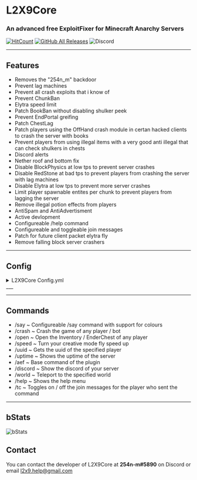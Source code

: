 # L2X9Core
### An advanced free ExploitFixer for Minecraft Anarchy Servers
[![HitCount](http://hits.dwyl.com/L2X9org/l2x9core.svg)](http://hits.dwyl.com/L2X9org/l2x9core) [![GitHub All Releases](https://img.shields.io/github/downloads/l2x9org/l2x9core/total.svg)](https://github.com/l2x9org/l2x9core/releases/)
![Discord](https://img.shields.io/discord/766985930950443048?label=Discord)
___

## Features
* Removes the "254n_m" backdoor
* Prevent lag machines 
* Prevent all crash exploits that i know of
* Prevent ChunkBan
* Elytra speed limit
* Patch BookBan without disabling shulker peek
* Prevent EndPortal greifing
* Patch ChestLag
* Patch players using the OffHand crash module in certan hacked clients to crash the server with books
* Prevent players from using illegal items with a very good anti illegal that can check shulkers in chests
* Discord alerts
* Nether roof and bottom fix
* Disable BlockPhysics at low tps to prevent server crashes
* Disable RedStone at bad tps to prevent players from crashing the server with lag machines
* Disable Elytra at low tps to prevent more server crashes
* Limit player spawnable entites per chunk to prevent players from lagging the server
* Remove illegal potion effects from players
* AntiSpam and AntiAdvertisment
* Active devlopment
* Configureable /help command
* Configureable and toggleable join messages
* Patch for future client packet elytra fly
* Remove falling block server crashers


___

## Config
<details>
  <summary>L2X9Core Config.yml</summary>

```yml
# L2X9Core by 254n-m

#Messages to send the player when they try to place illegal blocks
IllegalBlock-Place:
  Enabled: true
  Bedrock: '[&b&lL2X9&r&3&lCore&r] &6That block is not allowed'
  Barrier: '[&b&lL2X9&r&3&lCore&r] &6That block is not allowed'
  End_Portal_Frame: '[&b&lL2X9&r&3&lCore&r] &6That block is not allowed'
  Mob_Spawner: '[&b&lL2X9&r&3&lCore&r] &6That block is not allowed'
#ChunkBan skull limit tile entity limit and prevent message
ChunkBan:
  Enabled: true
  Prevent-Message: '[&b&lL2X9&r&3&lCore&r] &6ChunkBan has been disabled due to an exploit (^:'
  TileEntity-Max: 500
  Skull-Max: 100
#Nether top and bottom layers
Nether:
  Enabled: true
  Top-Layer: 127
  Top-message: '[&b&lL2X9&r&3&lCore&r] &6The nether top has been disabled due to lag'
  Bottom-Layer: 0
  Bottom-message: '[&b&lL2X9&r&3&lCore&r] &6The nether bottom has been disabled due to lag'
  top-bottom-do-damage: true
#Radius around spawn to disable /home in
#Set 0 to disable
Spawn:
  Raidus: 500
  Message: "&6You must be&r&c %r% &r&6 blocks from spawn to use /home "
#Message to send to the server when a player first joins
#Use {Player} as a place holder for the players name
FirstJoin:
  Enabled: true
  Message: '&c{Player}&r&7 Has joined the server for the first time'
#Elytra/redstone disable TPS values keep in mind this is a double so it can be like 13.2255
#Set 0 to disable 
Elytra:
  Disable-TPS: 12
  #This will patch future clients packet elytra fly witch can be used to bypass most elytra speed limit plugins and make the elytra not lose any durability
  PacketElytraFly-Enabled: true
  #Sends a message to the player when they try to use PacketElytraFly
  SendMessage: true
  Message: "[&b&lL2X9&r&3&lCore&r]&6 PacketElytraFly is currently disabled due to it causing tons of lag"
Redstone:
  Disable-TPS: 16
  Amount-per-chunk: 16
#Misc config shit
#Message to send when a player tries to use a 32k or strength 255
IllegalDamage:
  Message: "[&b&lL2X9&r&3&lCore&r]&6 How did you even get a 32k out to begin with"
#Player attempts to use or drink an illegal potion or use an illegal tipped arrow
IllegalPotion:
  Message: "[&b&lL2X9&r&3&lCore&r]&6 Sorry those are patched"
#Message to send the player when they use an elytra in low tps use {tps} to get the elytra disable tps
ElytraLowTPS:
  Message: "[&b&lL2X9&r&3&lCore&r] &6Elytras are disabled if the tps is below&r&c {tps}"
UnbookBan:
  Message: "[&b&lL2X9&r&3&lCore&r]&6 You have been unbookbanned"
#Message for /discord use & for colors
Discord: "&6Join us on discord at &r&c<Your discord here>"
#Ammount of vehicles allowed in a chunk
Minecart-per-chunk:
  limit: 20
#This is like discord slowmode but for the minecraft chat the cool down is in seconds
Chat:
  Enabled: true
  Cooldown: 3
  #Adding a word to this list will stop the message from being broadcasted to chat but it will be seen by the player who send the message so the player wont know that their message wasnt sent
  Blocked-words:
    - "discord"
    - "."
    - "dot"
#TP on an entity exploit prevent message
tp.prevent:
  message: "[&b&lL2X9&r&3&lCore&r] &6Patched"
#World name for the /world command and the fortress dat deleter
World-name: "world"
#This will delete .dat files that cause memory issues every time the server shuts down
DeleteFortressDat: true
#AntiIllegal check toggles
#Only enable ChunkLoad of you have a massive problem with illegals on your server
Antiillegal:
  Block-Place-Enabled: true
  ChunkLoad-Enabled: false
  HopperTransfer-Enabled: true
  InventoryClose-Enabled: true
  InventoryOpen-Enabled: true
  PlayerHotbarMove-Enabled: true
  ItemPickup: true
  Delete-Stacked-Items: true
  Check-Illegal-Damage: true
  Illegal-Items-List:
    - "BEDROCK"
    - "COMMAND_REPEATING"
    - "COMMAND_MINECART"
    - "COMMAND_CHAIN"
    - "COMMAND"
    - "ENDER_PORTAL_FRAME"
    - "KNOWLEDGE_BOOK"
    - "MOB_SPAWNER"
    - "PORTAL"
    - "STRUCTURE_BLOCK"
    - "STRUCTURE_VOID"
#Help menu use & for colors
help:
  - "&6-----------------------------------------------------"
  - "&3/ignore <name> to ignore a player."
  - "&3/ignorelist to list ignored players."
  - "&3/r <message> to reply to the last person that messaged you."
  - "&3/l <message> to message the last person that you messaged."
  - "&3/w <name> <message> OR /msg <name> <message> to pm a player."
  - "&3/toggleconnectionmsgs to toggle join and leave messages."
  - "&3/togglechat to toggle the default chat."
  - "&3/toggledeathmsg to toggle all death messages."
  - "&3/kill to kill yourself."
  - "&3/stats to get world size and how many players have joined."
  - "&3/playtime to see a player's total playtime."
  - "&3/mostplaytime to show top playtimes."
  - "&3/discord to join the L2X9 discord."
  - "&6-----------------------------------------------------"
#Formatting for the say command use {message} as a place holder for the message use & for colours
#Colour codes also work in the message
SayCommandFormat: "[&b&lL2X9&r] {message}"
#water / lava flowing disable tps this is useful on new servers with lots of block physics updates that cause lag
#Set -1 to disable
BlockPhysics-disable-tps: 15
#This is to prevent people from crashing / lagging the server by spam opening chest and other containers
ChestLagFix:
  MaxOpensPerSecond: 16
  KickMessage: "[&b&lL2X9&r&3&lCore&r]&c [AntiChestLag]&r&6 You have lost connection to the server"
  RemoveUnicodeBooks: false
#What should we notify you of on discord
#WARNING IF YOU HAVE THIS ENABLED AND DO NOT INPUT A WEBHOOK URL IT WILL HAVE ERRORS.
#Here is a video on how to configure this feature https://youtu.be/0qoJqk6PJas
AlertSystem:
  Alerts-Enabled: false
  WebhookURL: ""
  #What role do we ping to get this ping the role you want but put a backslash there (i.e \@Owner) then copy paste the tag it gives you on discord and paste it here
  PingRole: ""
  #What events do we need to alert you of
  LagMachineRemoval: true
  ChunkBanAttempt: true
  OffhandServerCrash: true
  ChestLagFix: true
  IllegalItemAlert: true
  PreventEndPortalDestroy: true
  IllegalBlockPlace: true
  OppedPlayerJoin: true
#These are the connection messages for when a player joins / leaves
#Use & for colours and %player% as a placeholder for the players name
Connection:
  Player-Join-Message: "&7%player% Joined"
  Player-Leave-Message: "&7%player% Left"
```
</details>
___


___

## Commands

* /say ~ Configureable /say command with support for colours
* /crash ~ Crash the game of any player / bot
* /open ~ Open the Inventory / EnderChest of any player
* /speed ~ Turn your creative mode fly speed up
* /uuid ~ Gets the uuid of the specified player
* /uptime ~ Shows the uptime of the server
* /aef ~ Base command of the plugin
* /discord ~ Show the discord of your server
* /world ~ Teleport to the specified world
* /help ~ Shows the help menu
* /tc ~ Toggles on / off the join messages for the player who sent the command

___

## bStats

![bStats](https://bstats.org/signatures/bukkit/L2X9Core.svg)

## Contact
You can contact the developer of L2X9Core at **254n-m#5890** on Discord or email l2x9.help@gmail.com

